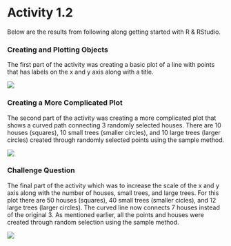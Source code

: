 # Activity 1.2
Below are the results from following along getting started with R & RStudio.

### Creating and Plotting Objects
The first part of the activity was creating a basic plot of a line with points that has labels on the x and y axis along with a title.

![](https://kelannen.github.io/Agent_Based_Modeling/Activity_1.2/Activity_1.2_Results/Path_Between_Homes_1.png)

### Creating a More Complicated Plot
The second part of the activity was creating a more complicated plot that shows a curved path connecting 3 randomly selected houses. There are 10 houses (squares), 10 small trees (smaller circles), and 10 large trees (larger circles) created through randomly selected points using the sample method.

![](https://kelannen.github.io/Agent_Based_Modeling/Activity_1.2/Activity_1.2_Results/Path_Between_Homes_2.png)

### Challenge Question
The final part of the activity which was to increase the scale of the x and y axis along with the number of houses, small trees, and large trees. For this plot there are 50 houses (squares), 40 small trees (smaller cicles), and 12 large trees (larger circles). The curved line now connects 7 houses instead of the original 3. As mentioned earlier, all the points and houses were created through random selection using the sample method.

![](https://kelannen.github.io/Agent_Based_Modeling/Activity_1.2/Activity_1.2_Results/Path_Between_Homes_3.png)
